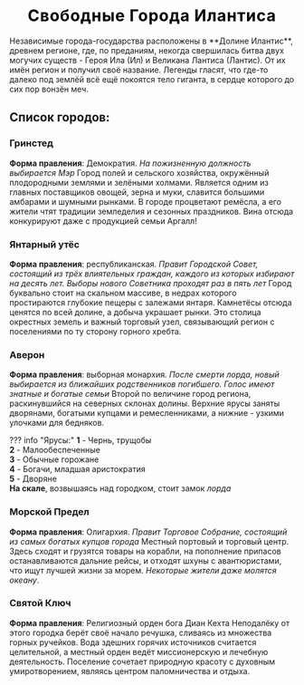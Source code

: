 <h1 style="font-weight:bold; letter-spacing:1px; color:black; text-align: center;"> Свободные Города Илантиса </h1>
Независимые города-государства расположены в **Долине Илантис**, древнем регионе, где, по преданиям, некогда свершилась битва двух могучих существ - Героя Ила (Ил) и Великана Лантиса (Лантис). От их имён регион и получил своё название. Легенды гласят, что где-то далеко под землёй всё ещё покоятся тело гиганта, в сердце которого до сих пор вонзён меч. 

## Список городов:
### **Гринстед**
**Форма правления**: Демократия. *На пожизненную должность выбирается Мэр*
Город полей и сельского хозяйства, окружённый плодородными землями и зелёными холмами. Является одним из главных поставщиков овощей, зерна и муки, славится большими амбарами и шумными рынками. В городе процветают ремёсла, а его жители чтят традиции земледелия и сезонных праздников. Вина отсюда конкурируют даже с продукцией семьи Аргалл!

### **Янтарный утёс**
**Форма правления**: республиканская. *Правит Городской Совет, состоящий из трёх влиятельных граждан, каждого из которых избирают на десять лет. Выборы нового Советника проходят раз в пять лет*
Город буквально стоит на скальном массиве, в недрах которого простираются глубокие пещеры с залежами янтаря. Камнетёсы отсюда ценятся по всей долине, а добыча украшает рынки. Это столица окрестных земель и важный торговый узел, связывающий регион с поселениями по ту сторону горного хребта.

### **Аверон**
**Форма правления**: выборная монархия. *После смерти лорда, новый выбирается из ближайших родственников погибшего. Голос имеют знатные и богатые семьи*
Второй по величине город региона, раскинувшийся на северных склонах долины. Верхние ярусы заняты дворянами, богатыми купцами и ремесленниками, а нижние - узкими улочками для бедняков. 

??? info "Ярусы:"
    **1** - Чернь, трущобы <br>
    **2** - Малообеспеченные <br>
    **3** - Обычные горожане <br>
    **4** - Богачи, младшая аристократия <br>
    **5** - Дворяне <br>
    **На скале**, возвышаясь над городком, стоит замок *лорда*

### **Морской Предел**
**Форма правления**: Олигархия. *Правит Торговое Собрание, состоящий из самых богатых купцов города*
Местный портовый и торговый центр. Здесь сходят и грузятся товары на корабли, на пополнение припасов останавливаются дальние рейсы, и отходят шхуны с авантюристами, что ищут лучшей жизни за морем. *Некоторые жители даже молятся океану*.

### **Святой Ключ**
**Форма правления**: Религиозный орден бога Диан Кехта
Неподалёку от этого городка берёт своё начало речушка, сливаясь из множества горных ручейков. Вода здешних горячих источников считается целительной, а местный орден ведёт миссионерскую и лечебную деятельность. Поселение сочетает природную красоту с духовным умиротворением, являясь центром паломничества и отдыха.

